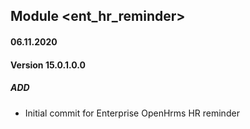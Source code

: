 ## Module <ent_hr_reminder>

#### 06.11.2020
#### Version 15.0.1.0.0
##### ADD
- Initial commit for Enterprise OpenHrms  HR reminder

